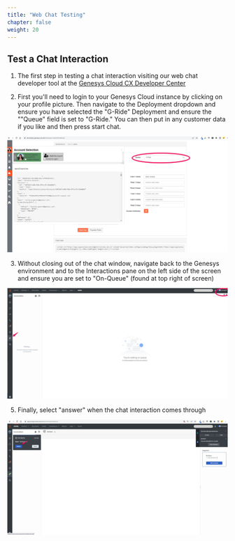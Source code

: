 ```yaml
---
title: "Web Chat Testing"
chapter: false
weight: 20
---
```


## Test a Chat Interaction

1. The first step in testing a chat interaction visiting our web chat developer tool at the [Genesys Cloud CX Developer Center](https://developer.genesys.cloud/developer-tools/#/webchat)

2. First you'll need to login to your Genesys Cloud instance by clicking on your profile picture. Then navigate to the Deployment dropdown and ensure you have selected the "G-Ride" Deployment and ensure the ""Queue" field is set to "G-Ride." You can then put in any customer data if you like and then press start chat. 

![devcenter](/images/chatdev.jpg)

3. Without closing out of the chat window, navigate back to the Genesys environment and to the Interactions pane on the left side of the screen and ensure you are set to "On-Queue" (found at top right of screen)

![interactionspane](/images/interactionpane.jpg)

5. Finally, select "answer" when the chat interaction comes through

![incomingchat](/images/incomingchat.jpg)